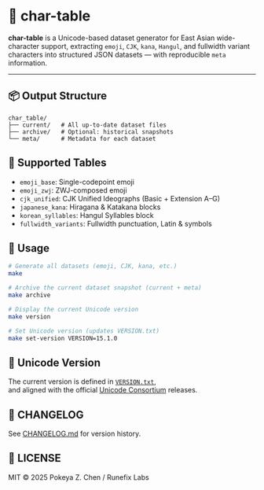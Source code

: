 # 📐 char-table

**char-table** is a Unicode-based dataset generator for East Asian wide-character support, extracting `emoji`, `CJK`, `kana`, `Hangul`, and fullwidth variant characters into structured JSON datasets — with reproducible `meta` information.

---

## 📦 Output Structure

```text
char_table/
├── current/   # All up-to-date dataset files
├── archive/   # Optional: historical snapshots
└── meta/      # Metadata for each dataset
```

## 📜 Supported Tables

- `emoji_base`: Single-codepoint emoji
- `emoji_zwj`: ZWJ-composed emoji
- `cjk_unified`: CJK Unified Ideographs (Basic + Extension A–G)
- `japanese_kana`: Hiragana & Katakana blocks
- `korean_syllables`: Hangul Syllables block
- `fullwidth_variants`: Fullwidth punctuation, Latin & symbols

## 🚀 Usage

```bash
# Generate all datasets (emoji, CJK, kana, etc.)
make

# Archive the current dataset snapshot (current + meta)
make archive

# Display the current Unicode version
make version

# Set Unicode version (updates VERSION.txt)
make set-version VERSION=15.1.0
```

## 🧾 Unicode Version

The current version is defined in [`VERSION.txt`](./VERSION.txt),  
and aligned with the official [Unicode Consortium](https://home.unicode.org/) releases.

## 📌 CHANGELOG

See [CHANGELOG.md](./CHANGELOG.md) for version history.

## 🪪 LICENSE

MIT © 2025 Pokeya Z. Chen / Runefix Labs
